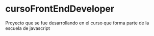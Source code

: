 # cursoFrontEndDeveloper
Proyecto que se fue desarrollando en el curso que forma parte de la escuela de javascript
